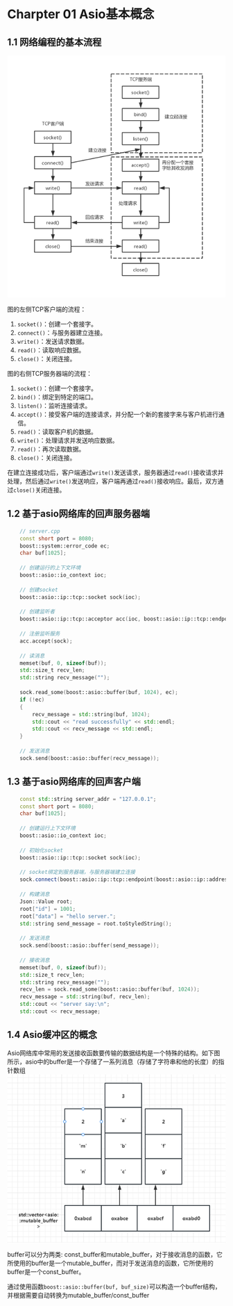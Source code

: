 # Charpter 01 Asio基本概念
## 1.1 网络编程的基本流程

![alt text](images/网络编程的基本流程.png)

图的左侧TCP客户端的流程：
1. `socket()`：创建一个套接字。
2. `connect()`：与服务器建立连接。
3. `write()`：发送请求数据。
4. `read()`：读取响应数据。
5. `close()`：关闭连接。

图的右侧TCP服务器端的流程：
1. `socket()`：创建一个套接字。
2. `bind()`：绑定到特定的端口。
3. `listen()`：监听连接请求。
4. `accept()`：接受客户端的连接请求，并分配一个新的套接字来与客户机进行通信。
5. `read()`：读取客户机的数据。
6. `write()`：处理请求并发送响应数据。
7. `read()`：再次读取数据。
8. `close()`：关闭连接。

在建立连接成功后，客户端通过`write()`发送请求，服务器通过`read()`接收请求并处理，然后通过`write()`发送响应，客户端再通过`read()`接收响应。最后，双方通过`close()`关闭连接。


## 1.2 基于asio网络库的回声服务器端

```cpp
    // server.cpp
    const short port = 8080;
    boost::system::error_code ec;
    char buf[1025];

    // 创建运行的上下文环境
    boost::asio::io_context ioc;
    
    // 创建socket
    boost::asio::ip::tcp::socket sock(ioc);
    
    // 创建监听者
    boost::asio::ip::tcp::acceptor acc(ioc, boost::asio::ip::tcp::endpoint(boost::asio::ip::tcp::v4(), port));
    
    // 注册监听服务
    acc.accept(sock);

    // 读消息
    memset(buf, 0, sizeof(buf));
    std::size_t recv_len;
    std::string recv_message("");

    sock.read_some(boost::asio::buffer(buf, 1024), ec);
    if (!ec)
    {
        recv_message = std::string(buf, 1024);
        std::cout << "read successfully" << std::endl;
        std::cout << recv_message << std::endl;
    }

    // 发送消息
    sock.send(boost::asio::buffer(recv_message));
```

## 1.3 基于asio网络库的回声客户端

```cpp
    const std::string server_addr = "127.0.0.1";
    const short port = 8080;
    char buf[1025];
    
    // 创建运行上下文环境
    boost::asio::io_context ioc;

    // 初始化socket
    boost::asio::ip::tcp::socket sock(ioc);

    // socket绑定到服务器端，与服务器端建立连接
    sock.connect(boost::asio::ip::tcp::endpoint(boost::asio::ip::address::from_string(server_addr), port));
    
    // 构建消息
    Json::Value root;
    root["id"] = 1001;
    root["data"] = "hello server.";
    std::string send_message = root.toStyledString();
    
    // 发送消息
    sock.send(boost::asio::buffer(send_message));
    
    // 接收消息
    memset(buf, 0, sizeof(buf));
    std::size_t recv_len;
    std::string recv_message("");
    recv_len = sock.read_some(boost::asio::buffer(buf, 1024));
    recv_message = std::string(buf, recv_len);
    std::cout << "server say:\n";
    std::cout << recv_message;
```

## 1.4 Asio缓冲区的概念
Asio网络库中常用的发送接收函数要传输的数据结构是一个特殊的结构。如下图所示，asio中的buffer是一个存储了一系列消息（存储了字符串和他的长度）的指针数组
![alt text](images/asio::buffer示意图.png)

buffer可以分为两类: const_buffer和mutable_buffer，对于接收消息的函数，它所使用的buffer是一个mutable_buffer，而对于发送消息的函数，它所使用的buffer是一个const_buffer。<br/>

通过使用函数`boost::asio::buffer(buf, buf_size)`可以构造一个buffer结构，并根据需要自动转换为mutable_buffer/const_buffer
